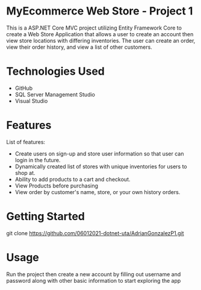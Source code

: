 # MyEcommerce Web Store - Project 1
This is a ASP.NET Core MVC project utilizing Entity Framework Core to create a Web Store Application that allows a user to create an account then view store locations with differing inventories. The user can create an order, view their order history, and view a list of other customers.
# Technologies Used
- GitHub
- SQL Server Management Studio
- Visual Studio 
# Features
List of features: 
- Create users on sign-up and store user information so that user can login in the future.
- Dynamically created list of stores with unique inventories for users to shop at.
- Ability to add products to a cart and checkout.
- View Products before purchasing
- View order by customer's name, store, or your own history orders.

# Getting Started
git clone https://github.com/06012021-dotnet-uta/AdrianGonzalezP1.git 
# Usage
Run the project then create a new account by filling out username and password along with other basic information to start exploring the app
